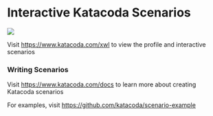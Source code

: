 # Interactive Katacoda Scenarios

[![](http://shields.katacoda.com/katacoda/xwl/count.svg)](https://www.katacoda.com/xwl "Get your profile on Katacoda.com")

Visit https://www.katacoda.com/xwl to view the profile and interactive scenarios

### Writing Scenarios
Visit https://www.katacoda.com/docs to learn more about creating Katacoda scenarios

For examples, visit https://github.com/katacoda/scenario-example
